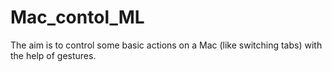 # Mac_contol_ML
The aim is to control some basic actions on a Mac (like switching tabs) with the help of gestures.
